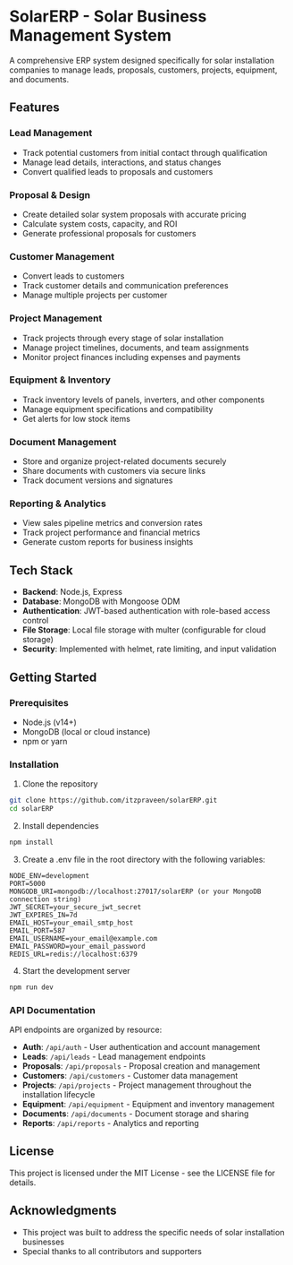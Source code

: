 # SolarERP - Solar Business Management System

A comprehensive ERP system designed specifically for solar installation companies to manage leads, proposals, customers, projects, equipment, and documents.

## Features

### Lead Management
- Track potential customers from initial contact through qualification
- Manage lead details, interactions, and status changes
- Convert qualified leads to proposals and customers

### Proposal & Design
- Create detailed solar system proposals with accurate pricing
- Calculate system costs, capacity, and ROI
- Generate professional proposals for customers

### Customer Management
- Convert leads to customers
- Track customer details and communication preferences
- Manage multiple projects per customer

### Project Management
- Track projects through every stage of solar installation
- Manage project timelines, documents, and team assignments
- Monitor project finances including expenses and payments

### Equipment & Inventory
- Track inventory levels of panels, inverters, and other components
- Manage equipment specifications and compatibility
- Get alerts for low stock items

### Document Management
- Store and organize project-related documents securely
- Share documents with customers via secure links
- Track document versions and signatures

### Reporting & Analytics
- View sales pipeline metrics and conversion rates
- Track project performance and financial metrics
- Generate custom reports for business insights

## Tech Stack

- **Backend**: Node.js, Express
- **Database**: MongoDB with Mongoose ODM
- **Authentication**: JWT-based authentication with role-based access control
- **File Storage**: Local file storage with multer (configurable for cloud storage)
- **Security**: Implemented with helmet, rate limiting, and input validation

## Getting Started

### Prerequisites

- Node.js (v14+)
- MongoDB (local or cloud instance)
- npm or yarn

### Installation

1. Clone the repository
```bash
git clone https://github.com/itzpraveen/solarERP.git
cd solarERP
```

2. Install dependencies
```bash
npm install
```

3. Create a .env file in the root directory with the following variables:
```
NODE_ENV=development
PORT=5000
MONGODB_URI=mongodb://localhost:27017/solarERP (or your MongoDB connection string)
JWT_SECRET=your_secure_jwt_secret
JWT_EXPIRES_IN=7d
EMAIL_HOST=your_email_smtp_host
EMAIL_PORT=587
EMAIL_USERNAME=your_email@example.com
EMAIL_PASSWORD=your_email_password
REDIS_URL=redis://localhost:6379
```

4. Start the development server
```bash
npm run dev
```

### API Documentation

API endpoints are organized by resource:

- **Auth**: `/api/auth` - User authentication and account management
- **Leads**: `/api/leads` - Lead management endpoints
- **Proposals**: `/api/proposals` - Proposal creation and management
- **Customers**: `/api/customers` - Customer data management
- **Projects**: `/api/projects` - Project management throughout the installation lifecycle
- **Equipment**: `/api/equipment` - Equipment and inventory management
- **Documents**: `/api/documents` - Document storage and sharing
- **Reports**: `/api/reports` - Analytics and reporting

## License

This project is licensed under the MIT License - see the LICENSE file for details.

## Acknowledgments

- This project was built to address the specific needs of solar installation businesses
- Special thanks to all contributors and supporters